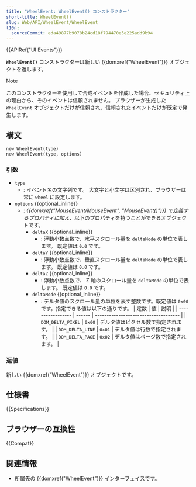 ```yaml
---
title: "WheelEvent: WheelEvent() コンストラクター"
short-title: WheelEvent()
slug: Web/API/WheelEvent/WheelEvent
l10n:
  sourceCommit: eda49877b9078b24cd18f794470e5e225add9b94
---
```


{{APIRef("UI Events")}}

**`WheelEvent()`** コンストラクターは新しい {{domxref("WheelEvent")}} オブジェクトを返します。

> [!NOTE]
> このコンストラクターを使用して合成イベントを作成した場合、セキュリティ上の理由から、そのイベントは信頼されません。
> ブラウザーが生成した `WheelEvent` オブジェクトだけが信頼され、信頼されたイベントだけが既定で発生します。

## 構文

```js-nolint
new WheelEvent(type)
new WheelEvent(type, options)
```

### 引数

- `type`
  - : イベント名の文字列です。
    大文字と小文字は区別され、ブラウザーは常に `wheel` に設定します。
- `options` {{optional_inline}}
  - : _{{domxref("MouseEvent/MouseEvent", "MouseEvent()")}} で定義するプロパティに加え_、以下のプロパティを持つことができるオブジェクトです。
    - `deltaX` {{optional_inline}}
      - : 浮動小数点数で、水平スクロール量を `deltaMode` の単位で表します。
        既定値は `0.0` です。
    - `deltaY` {{optional_inline}}
      - : 浮動小数点数で、垂直スクロール量を `deltaMode` の単位で表します。
        既定値は `0.0` です。
    - `deltaZ` {{optional_inline}}
      - : 浮動小数点数で、 Z 軸のスクロール量を `deltaMode` の単位で表します。
        既定値は `0.0` です。
    - `deltaMode` {{optional_inline}}
      - : デルタ値のスクロール量の単位を表す整数です。既定値は `0x00` です。指定できる値は以下の通りです。
        | 定数 | 値 | 説明 |
        | ----------------- | ------ | ------------------------------------ |
        | `DOM_DELTA_PIXEL` | `0x00` | デルタ値はピクセル数で指定されます。 |
        | `DOM_DELTA_LINE` | `0x01` | デルタ値は行数で指定されます。 |
        | `DOM_DELTA_PAGE` | `0x02` | デルタ値はページ数で指定されます。 |

### 返値

新しい {{domxref("WheelEvent")}} オブジェクトです。

## 仕様書

{{Specifications}}

## ブラウザーの互換性

{{Compat}}

## 関連情報

- 所属先の {{domxref("WheelEvent")}} インターフェイスです。
